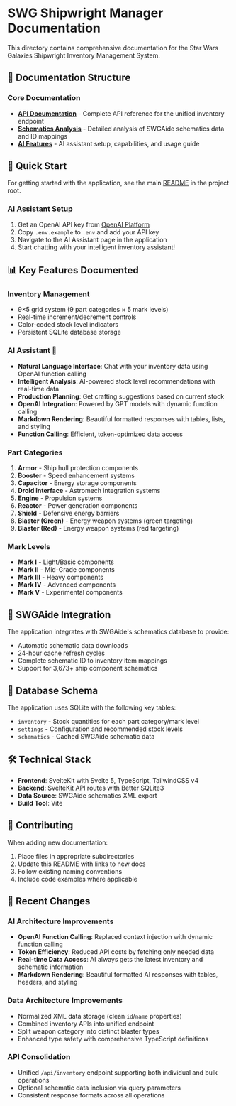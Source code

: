 # SWG Shipwright Manager Documentation

This directory contains comprehensive documentation for the Star Wars Galaxies Shipwright Inventory Management System.

## 📁 Documentation Structure

### Core Documentation

- **[API Documentation](./api-documentation.md)** - Complete API reference for the unified inventory endpoint
- **[Schematics Analysis](./schematics-analysis.md)** - Detailed analysis of SWGAide schematics data and ID mappings
- **[AI Features](./ai-features.md)** - AI assistant setup, capabilities, and usage guide

## 🚀 Quick Start

For getting started with the application, see the main [README](../README.md) in the project root.

### AI Assistant Setup

1. Get an OpenAI API key from [OpenAI Platform](https://platform.openai.com/api-keys)
2. Copy `.env.example` to `.env` and add your API key
3. Navigate to the AI Assistant page in the application
4. Start chatting with your intelligent inventory assistant!

## 📊 Key Features Documented

### Inventory Management

- 9×5 grid system (9 part categories × 5 mark levels)
- Real-time increment/decrement controls
- Color-coded stock level indicators
- Persistent SQLite database storage

### AI Assistant 🤖

- **Natural Language Interface**: Chat with your inventory data using OpenAI function calling
- **Intelligent Analysis**: AI-powered stock level recommendations with real-time data
- **Production Planning**: Get crafting suggestions based on current stock
- **OpenAI Integration**: Powered by GPT models with dynamic function calling
- **Markdown Rendering**: Beautiful formatted responses with tables, lists, and styling
- **Function Calling**: Efficient, token-optimized data access

### Part Categories

1. **Armor** - Ship hull protection components
2. **Booster** - Speed enhancement systems
3. **Capacitor** - Energy storage components
4. **Droid Interface** - Astromech integration systems
5. **Engine** - Propulsion systems
6. **Reactor** - Power generation components
7. **Shield** - Defensive energy barriers
8. **Blaster (Green)** - Energy weapon systems (green targeting)
9. **Blaster (Red)** - Energy weapon systems (red targeting)

### Mark Levels

- **Mark I** - Light/Basic components
- **Mark II** - Mid-Grade components
- **Mark III** - Heavy components
- **Mark IV** - Advanced components
- **Mark V** - Experimental components

## 🔗 SWGAide Integration

The application integrates with SWGAide's schematics database to provide:

- Automatic schematic data downloads
- 24-hour cache refresh cycles
- Complete schematic ID to inventory item mappings
- Support for 3,673+ ship component schematics

## 💾 Database Schema

The application uses SQLite with the following key tables:

- `inventory` - Stock quantities for each part category/mark level
- `settings` - Configuration and recommended stock levels
- `schematics` - Cached SWGAide schematic data

## 🛠 Technical Stack

- **Frontend**: SvelteKit with Svelte 5, TypeScript, TailwindCSS v4
- **Backend**: SvelteKit API routes with Better SQLite3
- **Data Source**: SWGAide schematics XML export
- **Build Tool**: Vite

## 📝 Contributing

When adding new documentation:

1. Place files in appropriate subdirectories
2. Update this README with links to new docs
3. Follow existing naming conventions
4. Include code examples where applicable

## 🔄 Recent Changes

### AI Architecture Improvements

- **OpenAI Function Calling**: Replaced context injection with dynamic function calling
- **Token Efficiency**: Reduced API costs by fetching only needed data
- **Real-time Data Access**: AI always gets the latest inventory and schematic information
- **Markdown Rendering**: Beautiful formatted AI responses with tables, headers, and styling

### Data Architecture Improvements

- Normalized XML data storage (clean `id`/`name` properties)
- Combined inventory APIs into unified endpoint
- Split weapon category into distinct blaster types
- Enhanced type safety with comprehensive TypeScript definitions

### API Consolidation

- Unified `/api/inventory` endpoint supporting both individual and bulk operations
- Optional schematic data inclusion via query parameters
- Consistent response formats across all operations
